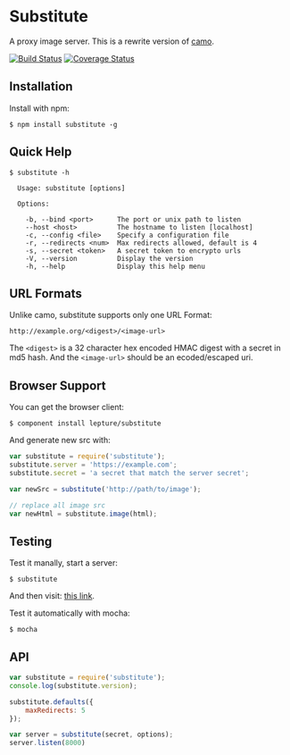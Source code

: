 # Substitute

A proxy image server. This is a rewrite version of [camo](https://github.com/atmos/camo).


[![Build Status](https://travis-ci.org/lepture/substitute.png?branch=master)](https://travis-ci.org/lepture/substitute)
[![Coverage Status](https://coveralls.io/repos/lepture/substitute/badge.png?branch=master)](https://coveralls.io/r/lepture/substitute)


## Installation

Install with npm:

```
$ npm install substitute -g
```


## Quick Help

```
$ substitute -h

  Usage: substitute [options]

  Options:

    -b, --bind <port>      The port or unix path to listen
    --host <host>          The hostname to listen [localhost]
    -c, --config <file>    Specify a configuration file
    -r, --redirects <num>  Max redirects allowed, default is 4
    -s, --secret <token>   A secret token to encrypto urls
    -V, --version          Display the version
    -h, --help             Display this help menu
```


## URL Formats

Unlike camo, substitute supports only one URL Format:

```
http://example.org/<digest>/<image-url>
```

The `<digest>` is a 32 character hex encoded HMAC digest with a secret in md5 hash. And the `<image-url>` should be an ecoded/escaped uri.

## Browser Support

You can get the browser client:

    $ component install lepture/substitute

And generate new src with:

```js
var substitute = require('substitute');
substitute.server = 'https://example.com';
substitute.secret = 'a secret that match the server secret';

var newSrc = substitute('http://path/to/image');

// replace all image src
var newHtml = substitute.image(html);
```

## Testing

Test it manally, start a server:

```
$ substitute
```

And then visit: [this link](http://localhost:8000/d42a08bfa19e5b526b0d2d53eb3b106c/http%3A%2F%2Fmedia.ebaumsworld.com%2Fpicture%2FMincemeat%2FPimp.jpg).

Test it automatically with mocha:

```
$ mocha
```

## API


```js
var substitute = require('substitute');
console.log(substitute.version);

substitute.defaults({
    maxRedirects: 5
});

var server = substitute(secret, options);
server.listen(8000)
```
